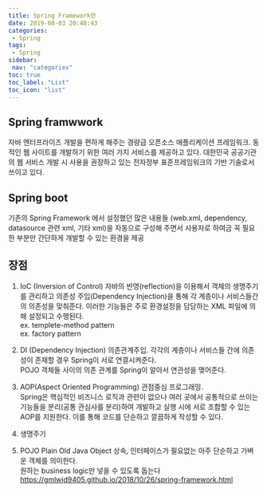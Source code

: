 ```yaml
---
title: Spring Framework란
date: 2019-08-03 20:40:43
categories: 
 - Spring
tags: 
 - Spring
sidebar:
 nav: "categories"
toc: true
toc_label: "List"
toc_icon: "list"
---
```

## Spring framwwork
자바 엔터프라이즈 개발을 편하게 해주는 경량급 오픈소스 애플리케이션 프레임워크. 동적인 웹 사이트를 개발하기 위한 여러 가지 서비스를 제공하고 있다. 대한민국 공공기관의 웹 서비스 개발 시 사용을 권장하고 있는 전자정부 표준프레임워크의 기반 기술로서 쓰이고 있다.

## Spring boot
기존의 Spring Framework 에서 설정했던 많은 내용들 (web.xml, dependency, datasource 관련 xml, 기타 xml)을 자동으로 구성해 주면서 사용자로 하여금 꼭 필요한 부분만 간단하게 개발할 수 있는 환경을 제공  



## 장점

1) IoC (Inversion of Control)
자바의 반영(reflection)을 이용해서 객체의 생명주기를 관리하고 의존성 주입(Dependency Injection)을 통해 각 계층이나 서비스들간의 의존성을 맞춰준다. 이러한 기능들은 주로 환경설정을 담당하는 XML 파일에 의해 설정되고 수행된다.  
ex. templete-method pattern  
ex. factory pattern  

2) DI (Dependency Injection)
의존관계주입.
각각의 계층이나 서비스들 간에 의존성이 존재할 경우 Spring이 서로 연결시켜준다.  
POJO 객체들 사이의 의존 관계를 Spring이 알아서 연관성을 맺어준다.  

3) AOP(Aspect Oriented Programming)
관점중심 프로그래밍.  
Spring은 핵심적인 비즈니스 로직과 관련이 없으나 여러 곳에서 공통적으로 쓰이는 기능들을 분리(공통 관심사를 분리)하여 개발하고 실행 시에 서로 조합할 수 있는 AOP를 지원한다.
이를 통해 코드를 단순하고 깔끔하게 작성할 수 있다.

4) 생명주기

5) POJO
Plain Old Java Object
상속, 인터페이스가 필요없는 아주 단순하고 가벼운 객체를 의미한다.  
원하는 business logic만 넣을 수 있도록 돕는다  
https://gmlwjd9405.github.io/2018/10/26/spring-framework.html  
